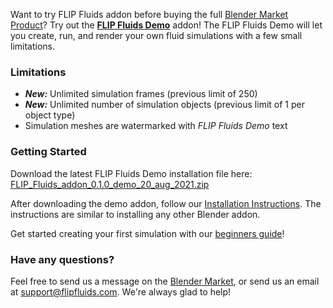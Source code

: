 Want to try FLIP Fluids addon before buying the full [Blender Market Product](https://blendermarket.com/products/flipfluids)? Try out the **[FLIP Fluids Demo](https://github.com/rlguy/Blender-FLIP-Fluids/wiki/FLIP-Fluids-Demo-Addon)** addon! The FLIP Fluids Demo will let you create, run, and render your own fluid simulations with a few small limitations.

### Limitations

- _**New:**_ Unlimited simulation frames (previous limit of 250) 
- _**New:**_ Unlimited number of simulation objects (previous limit of 1 per object type) 
- Simulation meshes are watermarked with _FLIP Fluids Demo_ text

### Getting Started

Download the latest FLIP Fluids Demo installation file here: [FLIP_Fluids_addon_0.1.0_demo_20_aug_2021.zip](https://github.com/rlguy/Blender-FLIP-Fluids/releases/download/v0.1.0/FLIP_Fluids_addon_0.1.0_demo_20_aug_2021.zip)

After downloading the demo addon, follow our [Installation Instructions](https://github.com/rlguy/Blender-FLIP-Fluids/wiki/Addon-Installation-and-Uninstallation). The instructions are similar to installing any other Blender addon.

Get started creating your first simulation with our [beginners guide](https://github.com/rlguy/Blender-FLIP-Fluids/wiki/Creating-Your-First-FLIP-Fluids-Simulation)!

### Have any questions?

Feel free to send us a message on the [Blender Market](https://blendermarket.com/products/flipfluids), or send us an email at support@flipfluids.com. We're always glad to help!